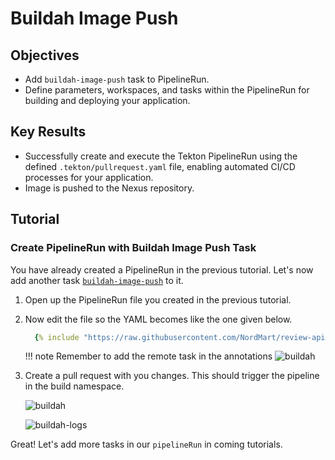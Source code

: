 # Buildah Image Push

## Objectives

- Add `buildah-image-push` task to PipelineRun.
- Define parameters, workspaces, and tasks within the PipelineRun for building and deploying your application.

## Key Results

- Successfully create and execute the Tekton PipelineRun using the defined `.tekton/pullrequest.yaml` file, enabling automated CI/CD processes for your application.
- Image is pushed to the Nexus repository.

## Tutorial

### Create PipelineRun with Buildah Image Push Task

You have already created a PipelineRun in the previous tutorial. Let's now add another task [`buildah-image-push`](https://github.com/stakater-tekton-catalog/buildah-image-push) to it.

1. Open up the PipelineRun file you created in the previous tutorial.
1. Now edit the file so the YAML becomes like the one given below.

    ```yaml
      {% include "https://raw.githubusercontent.com/NordMart/review-api/main/.tekton/buildah_image_push.yaml" %}
    ```

    !!! note
        Remember to add the remote task in the annotations
        ![buildah](images/buildah.png)

1. Create a pull request with you changes. This should trigger the pipeline in the build namespace.

    ![buildah](images/buildah.png)

    ![buildah-logs](images/buildah-logs.png)

Great! Let's add more tasks in our `pipelineRun` in coming tutorials.
